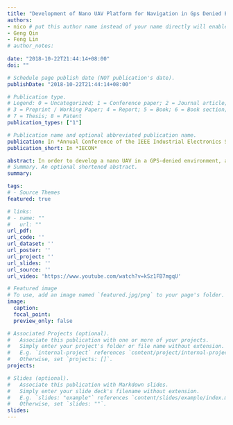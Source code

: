 ```yaml
---
title: "Development of Nano UAV Platform for Navigation in Gps Denied Environment Using Snapdragon"
authors:
- nico # put this author name instead of your name directly will enable the function of showing your Info at the end of the publication page
- Geng Qin
- Feng Lin
# author_notes:
 
date: "2018-10-22T21:44:14+08:00"
doi: ""

# Schedule page publish date (NOT publication's date).
publishDate: "2018-10-22T21:44:14+08:00"

# Publication type.
# Legend: 0 = Uncategorized; 1 = Conference paper; 2 = Journal article;
# 3 = Preprint / Working Paper; 4 = Report; 5 = Book; 6 = Book section;
# 7 = Thesis; 8 = Patent
publication_types: ["1"]

# Publication name and optional abbreviated publication name.
publication: In *Annual Conference of the IEEE Industrial Electronics Society (IECON)*, IEEE.
publication_short: In *IECON*

abstract: In order to develop a nano UAV in a GPS-denied environment, a visual-inertial system (VINS) consisting of a monocular camera and a low-cost inertial measurement unit (IMU) should be integrated, as they make a minimum, ultra lightweight sensor suite that enables both autonomous flight and sufficient environment awareness. Although there are numerous potential applications, getting to understand the structure of the flight platform can be cumbersome and confusing. Packages and resources provided on the Qualcomm developer network (QCN) and their official GitHub group ATLFlight contain un-unified and disorderly chunks of information. In this paper, we present an organized documentation that presents in detail, the platform structure as a whole, from hardware to software architecture, including installation and API related applications.
# Summary. An optional shortened abstract.
summary: 

tags:
# - Source Themes
featured: true

# links:
# - name: ""
#   url: ""
url_pdf:  
url_code: ''
url_dataset: ''
url_poster: ''
url_project: ''
url_slides: ''
url_source: ''
url_video: 'https://www.youtube.com/watch?v=kSz1FB7mgqU'

# Featured image
# To use, add an image named `featured.jpg/png` to your page's folder. 
image:
  caption: 
  focal_point: 
  preview_only: false

# Associated Projects (optional).
#   Associate this publication with one or more of your projects.
#   Simply enter your project's folder or file name without extension.
#   E.g. `internal-project` references `content/project/internal-project/index.md`.
#   Otherwise, set `projects: []`.
projects:  

# Slides (optional).
#   Associate this publication with Markdown slides.
#   Simply enter your slide deck's filename without extension.
#   E.g. `slides: "example"` references `content/slides/example/index.md`.
#   Otherwise, set `slides: ""`.
slides:  
---
```


